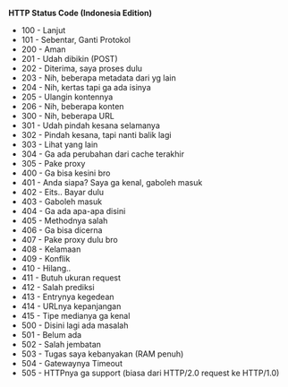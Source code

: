 **HTTP Status Code (Indonesia Edition)**
- 100 - Lanjut
- 101 - Sebentar, Ganti Protokol
- 200 - Aman
- 201 - Udah dibikin (POST)
- 202 - Diterima, saya proses dulu
- 203 - Nih, beberapa metadata dari yg lain
- 204 - Nih, kertas tapi ga ada isinya
- 205 - Ulangin kontennya
- 206 - Nih, beberapa konten
- 300 - Nih, beberapa URL
- 301 - Udah pindah kesana selamanya
- 302 - Pindah kesana, tapi nanti balik lagi
- 303 - Lihat yang lain
- 304 - Ga ada perubahan dari cache terakhir
- 305 - Pake proxy
- 400 - Ga bisa kesini bro
- 401 - Anda siapa? Saya ga kenal, gaboleh masuk
- 402 - Eits.. Bayar dulu
- 403 - Gaboleh masuk
- 404 - Ga ada apa-apa disini
- 405 - Methodnya salah
- 406 - Ga bisa dicerna
- 407 - Pake proxy dulu bro
- 408 - Kelamaan
- 409 - Konflik
- 410 - Hilang..
- 411 - Butuh ukuran request
- 412 - Salah prediksi
- 413 - Entrynya kegedean
- 414 - URLnya kepanjangan
- 415 - Tipe medianya ga kenal
- 500 - Disini lagi ada masalah
- 501 - Belum ada
- 502 - Salah jembatan
- 503 - Tugas saya kebanyakan (RAM penuh)
- 504 - Gatewaynya Timeout
- 505 - HTTPnya ga support (biasa dari HTTP/2.0 request ke HTTP/1.0)
